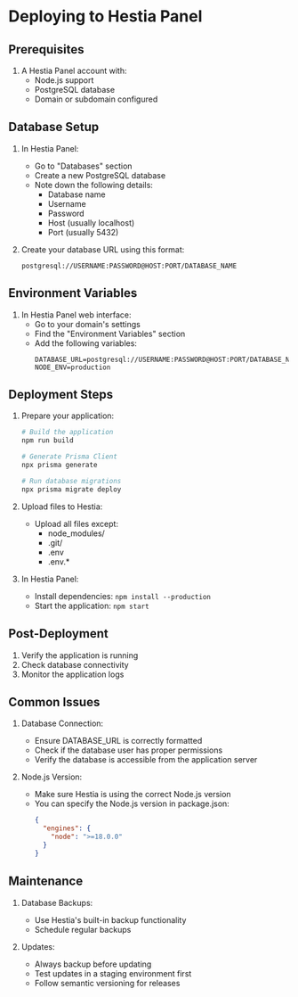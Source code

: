 # Deploying to Hestia Panel

## Prerequisites
1. A Hestia Panel account with:
   - Node.js support
   - PostgreSQL database
   - Domain or subdomain configured

## Database Setup
1. In Hestia Panel:
   - Go to "Databases" section
   - Create a new PostgreSQL database
   - Note down the following details:
     - Database name
     - Username
     - Password
     - Host (usually localhost)
     - Port (usually 5432)

2. Create your database URL using this format:
   ```
   postgresql://USERNAME:PASSWORD@HOST:PORT/DATABASE_NAME
   ```

## Environment Variables
1. In Hestia Panel web interface:
   - Go to your domain's settings
   - Find the "Environment Variables" section
   - Add the following variables:
     ```
     DATABASE_URL=postgresql://USERNAME:PASSWORD@HOST:PORT/DATABASE_NAME
     NODE_ENV=production
     ```

## Deployment Steps
1. Prepare your application:
   ```bash
   # Build the application
   npm run build

   # Generate Prisma Client
   npx prisma generate

   # Run database migrations
   npx prisma migrate deploy
   ```

2. Upload files to Hestia:
   - Upload all files except:
     - node_modules/
     - .git/
     - .env
     - .env.*
   
3. In Hestia Panel:
   - Install dependencies: `npm install --production`
   - Start the application: `npm start`

## Post-Deployment
1. Verify the application is running
2. Check database connectivity
3. Monitor the application logs

## Common Issues
1. Database Connection:
   - Ensure DATABASE_URL is correctly formatted
   - Check if the database user has proper permissions
   - Verify the database is accessible from the application server

2. Node.js Version:
   - Make sure Hestia is using the correct Node.js version
   - You can specify the Node.js version in package.json:
     ```json
     {
       "engines": {
         "node": ">=18.0.0"
       }
     }
     ```

## Maintenance
1. Database Backups:
   - Use Hestia's built-in backup functionality
   - Schedule regular backups

2. Updates:
   - Always backup before updating
   - Test updates in a staging environment first
   - Follow semantic versioning for releases
